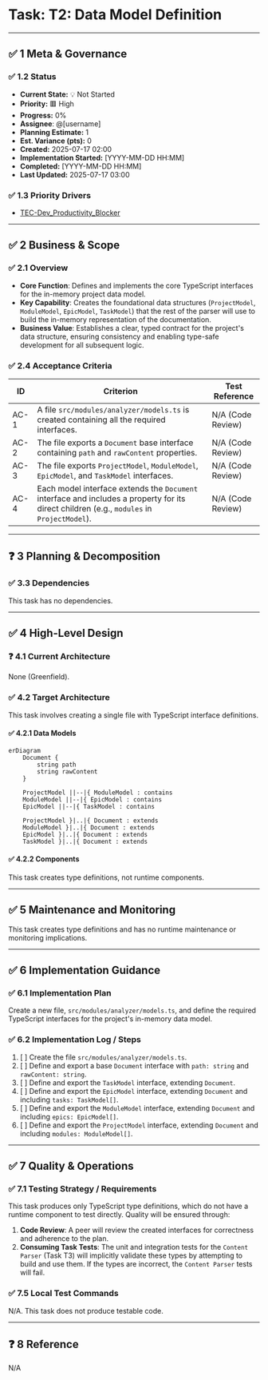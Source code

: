 # Task: T2: Data Model Definition

<!-- This document provides the detailed implementation requirements for a single, focused unit of work. -->

---

## ✅ 1 Meta & Governance

### ✅ 1.2 Status

<!-- This section is auto-populated and updated by the developer as the task progresses. -->

- **Current State:** 💡 Not Started
- **Priority:** 🟥 High
- **Progress:** 0%
- **Assignee**: @[username]
- **Planning Estimate:** 1
- **Est. Variance (pts):** 0
- **Created:** 2025-07-17 02:00
- **Implementation Started:** [YYYY-MM-DD HH:MM]
- **Completed:** [YYYY-MM-DD HH:MM]
- **Last Updated:** 2025-07-17 03:00

### ✅ 1.3 Priority Drivers

<!-- List the stable Driver IDs that justify this task's priority. These are inherited from the parent Epic unless overridden. -->

- [TEC-Dev_Productivity_Blocker](/docs/documentation-driven-development.md#tec-dev_productivity_blocker)

---

## ✅ 2 Business & Scope

### ✅ 2.1 Overview

<!-- Provide a concise, bulleted list outlining what this task delivers and why it matters. -->

- **Core Function**: Defines and implements the core TypeScript interfaces for the in-memory project data model.
- **Key Capability**: Creates the foundational data structures (`ProjectModel`, `ModuleModel`, `EpicModel`, `TaskModel`) that the rest of the parser will use to build the in-memory representation of the documentation.
- **Business Value**: Establishes a clear, typed contract for the project's data structure, ensuring consistency and enabling type-safe development for all subsequent logic.

### ✅ 2.4 Acceptance Criteria

<!-- A verifiable, tabular list of conditions that this task must satisfy to be considered complete. -->

| ID   | Criterion                                                                                                                                  | Test Reference    |
| ---- | ------------------------------------------------------------------------------------------------------------------------------------------ | ----------------- |
| AC-1 | A file `src/modules/analyzer/models.ts` is created containing all the required interfaces.                                                 | N/A (Code Review) |
| AC-2 | The file exports a `Document` base interface containing `path` and `rawContent` properties.                                                | N/A (Code Review) |
| AC-3 | The file exports `ProjectModel`, `ModuleModel`, `EpicModel`, and `TaskModel` interfaces.                                                   | N/A (Code Review) |
| AC-4 | Each model interface extends the `Document` interface and includes a property for its direct children (e.g., `modules` in `ProjectModel`). | N/A (Code Review) |

---

## ❓ 3 Planning & Decomposition

### ✅ 3.3 Dependencies

<!-- List any internal or external dependencies that could block the progress of this task. -->

This task has no dependencies.

---

## ✅ 4 High-Level Design

### ❓ 4.1 Current Architecture

None (Greenfield).

### ✅ 4.2 Target Architecture

This task involves creating a single file with TypeScript interface definitions.

#### ✅ 4.2.1 Data Models

<!-- "To-be" data structures (ER diagrams). -->

```mermaid
erDiagram
    Document {
        string path
        string rawContent
    }

    ProjectModel ||--|{ ModuleModel : contains
    ModuleModel ||--|{ EpicModel : contains
    EpicModel ||--|{ TaskModel : contains

    ProjectModel }|..|{ Document : extends
    ModuleModel }|..|{ Document : extends
    EpicModel }|..|{ Document : extends
    TaskModel }|..|{ Document : extends
```

#### ✅ 4.2.2 Components

This task creates type definitions, not runtime components.

---

## ✅ 5 Maintenance and Monitoring

This task creates type definitions and has no runtime maintenance or monitoring implications.

---

## ✅ 6 Implementation Guidance

### ✅ 6.1 Implementation Plan

<!-- A direct, "one-shot" overview of the technical approach for this work item. -->

Create a new file, `src/modules/analyzer/models.ts`, and define the required TypeScript interfaces for the project's in-memory data model.

### ✅ 6.2 Implementation Log / Steps

<!-- A detailed, step-by-step log of the implementation process for this task. -->

1.  [ ] Create the file `src/modules/analyzer/models.ts`.
2.  [ ] Define and export a base `Document` interface with `path: string` and `rawContent: string`.
3.  [ ] Define and export the `TaskModel` interface, extending `Document`.
4.  [ ] Define and export the `EpicModel` interface, extending `Document` and including `tasks: TaskModel[]`.
5.  [ ] Define and export the `ModuleModel` interface, extending `Document` and including `epics: EpicModel[]`.
6.  [ ] Define and export the `ProjectModel` interface, extending `Document` and including `modules: ModuleModel[]`.

---

## ✅ 7 Quality & Operations

### ✅ 7.1 Testing Strategy / Requirements

<!-- The approach to testing and specific testing requirements for this task. -->

This task produces only TypeScript type definitions, which do not have a runtime component to test directly. Quality will be ensured through:

1.  **Code Review**: A peer will review the created interfaces for correctness and adherence to the plan.
2.  **Consuming Task Tests**: The unit and integration tests for the `Content Parser` (Task T3) will implicitly validate these types by attempting to build and use them. If the types are incorrect, the `Content Parser` tests will fail.

### ✅ 7.5 Local Test Commands

<!-- CLI commands to run tests locally. -->

N/A. This task does not produce testable code.

---

## ❓ 8 Reference

N/A
